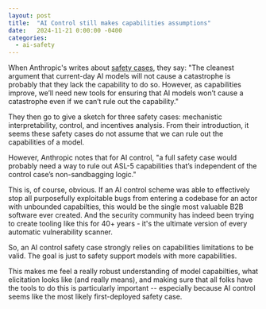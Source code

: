 ```yaml
---
layout: post
title:  "AI Control still makes capabilities assumptions"
date:   2024-11-21 0:00:00 -0400
categories:
  - ai-safety
---
```


When Anthropic's writes about [safety cases](https://alignment.anthropic.com/2024/safety-cases/), they say: "The cleanest argument that current-day AI models will not cause a catastrophe is probably that they lack the capability to do so.  However, as capabilities improve, we’ll need new tools for ensuring that AI models won’t cause a catastrophe even if we can’t rule out the capability."

They then go to give a sketch for three safety cases: mechanistic interpretability, control, and incentives analysis. From their introduction, it seems these safety cases do not assume that we can rule out the capabilities of a model.

However, Anthropic notes that for AI control, "a full safety case would probably need a way to rule out ASL-5 capabilities that’s independent of the control case’s non-sandbagging logic."

This is, of course, obvious. If an AI control scheme was able to effectively stop all purposefully exploitable bugs from entering a codebase for an actor with unbounded capabilties, this would be the single most valuable B2B software ever created. And the security community has indeed been trying to create tooling like this for 40+ years - it's the ultimate version of every automatic vulnerability scanner.

So, an AI control safety case strongly relies on capabilities limitations to be valid. The goal is just to safety support models with more capabilities.

This makes me feel a really robust understanding of model capabilties, what elicitation looks like (and really means), and making sure that all folks have the tools to do this is particularly important -- especially because AI control seems like the most likely first-deployed safety case.